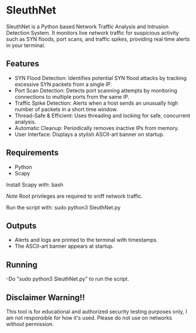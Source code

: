 # SleuthNet
SleuthNet is a Python based Network Traffic Analysis and Intrusion Detection System. It monitors live network traffic for suspicious activity such as SYN floods, port scans, and traffic spikes, providing real time alerts in your terminal.

## Features

- SYN Flood Detection: Identifies potential SYN flood attacks by tracking excessive SYN packets from a single IP.
- Port Scan Detection: Detects port scanning attempts by monitoring connections to multiple ports from the same IP.
- Traffic Spike Detection: Alerts when a host sends an unusually high number of packets in a short time window.
- Thread-Safe & Efficient: Uses threading and locking for safe, concurrent analysis.
- Automatic Cleanup: Periodically removes inactive IPs from memory.
- User Interface: Displays a stylish ASCII-art banner on startup.

## Requirements

- Python
- Scapy

Install Scapy with:
bash

*Note* Root privileges are required to sniff network traffic.

Run the script with:
sudo python3 SleuthNet.py

## Outputs

- Alerts and logs are printed to the terminal with timestamps.
- The ASCII-art banner appears at startup.

## Running
-Do "sudo python3 SleuthNet.py" to run the script.

## Disclaimer Warning!!

This tool is for educational and authorized security testing purposes only, I am not responsible for how it's used.
Please do not use on networks without permission.
